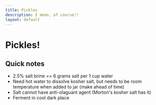 ```yaml
---
title: Pickles
description: I mean, of course!!
layout: default
---
```


# Pickles!

## Quick notes

* 2.5% salt brine == 6 grams salt per 1 cup water
* Need hot water to dissolve kosher salt, but needs to be room temperature when added to jar (make ahead of time)
* Salt cannot have anti-olaguant agent (Morton's kosher salt has it)
* Ferment in cool dark place
